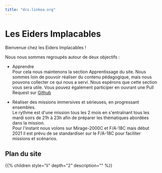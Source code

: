 ```yaml
---
title: "dcs.linkea.org"
---
```


# Les Eiders Implacables
Bienvenue chez les Eiders Implacables !

Nous nous sommes regroupés autour de deux objectifs : <ul> <li> Apprendre<br/> Pour cela nous maintenons la section Apprentissage du site. Nous sommes loin de pouvoir réaliser du contenu pédagogique, mais nous pouvons collecter ce qui nous a servi. Nous espérons que cette section vous sera utile. Vous pouvez également participer en ouvrant une Pull Request sur [Github](https://github.com/nittch/dcs_linkea_org/)
<li> Réaliser des missions immersives et sérieuses, en progressant ensembles.<br /> Le rythme est d'une mission tous les 2 mois en s'entraînant tous les mardi soirs de 21h à 23h afin de préparer les thématiques abordées dans la mission.<br /> Pour l'instant nous volons sur Mirage-2000C et F/A-18C mais début 2021 il est prévu de se standardiser sur le F/A-18C pour faciliter missions et scénarios.
</ul>

## Plan du site
{{% children style="li" depth="2" description="" %}}

